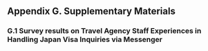## Appendix G. Supplementary Materials

### G.1 Survey results on Travel Agency Staff Experiences in Handling Japan Visa Inquiries via Messenger